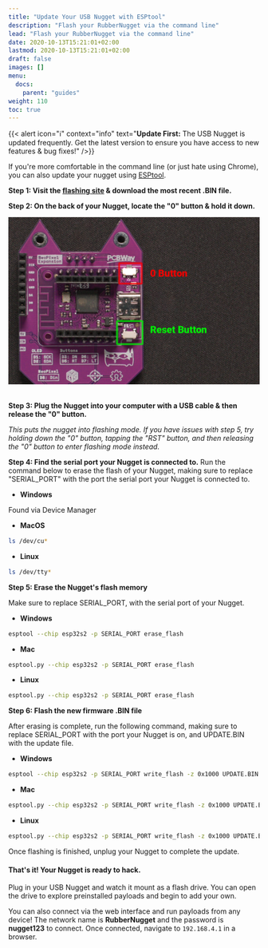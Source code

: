 ```yaml
---
title: "Update Your USB Nugget with ESPtool"
description: "Flash your RubberNugget via the command line"
lead: "Flash your RubberNugget via the command line"
date: 2020-10-13T15:21:01+02:00
lastmod: 2020-10-13T15:21:01+02:00
draft: false
images: []
menu:
  docs:
    parent: "guides"
weight: 110
toc: true
---
```

{{< alert icon="ℹ️" context="info" text="<b>Update First:</b> The USB Nugget is updated frequently. Get the latest version to ensure you have access to new features & bug fixes!" />}}

If you're more comfortable in the command line (or just hate using Chrome), you can also update your nugget using [ESPtool](https://github.com/espressif/esptool).

**Step 1: Visit the [flashing site](https://nugget.dev/) & download the most recent .BIN file.**

**Step 2: On the back of your Nugget, locate the "0" button & hold it down.**

<img src="/images/RubberNugget-Back-Purple.png" title="Nugget Image"/>
<br /><br />

**Step 3: Plug the Nugget into your computer with a USB  cable & then release the "0" button.**

<em>This puts the nugget into flashing mode. 
If you have issues with step 5, try holding down the "0" button, tapping the "RST" button, and then releasing the "0" button to enter flashing mode instead.</em>

**Step 4: Find the serial port your Nugget is connected to.**
Run the command below to erase the flash of your Nugget, making sure to replace "SERIAL_PORT" with the port the serial port your Nugget is connected to. 

- **Windows**

Found via Device Manager

- **MacOS**
```bash
ls /dev/cu*
```
- **Linux**
```bash
ls /dev/tty*
```

**Step 5: Erase the Nugget's flash memory**

Make sure to replace SERIAL_PORT, with the serial port of your Nugget.

- **Windows**
```bash
esptool --chip esp32s2 -p SERIAL_PORT erase_flash
```
- **Mac**
```bash
esptool.py --chip esp32s2 -p SERIAL_PORT erase_flash
```
- **Linux**
```bash
esptool.py --chip esp32s2 -p SERIAL_PORT erase_flash
```

**Step 6: Flash the new firmware .BIN file**

After erasing is complete, run the following command, making sure to replace SERIAL_PORT with the port your Nugget is on, and UPDATE.BIN with the update file.

- **Windows**
```bash
esptool --chip esp32s2 -p SERIAL_PORT write_flash -z 0x1000 UPDATE.BIN
```
- **Mac**
```bash
esptool.py --chip esp32s2 -p SERIAL_PORT write_flash -z 0x1000 UPDATE.BIN
```
- **Linux**
```bash
esptool.py --chip esp32s2 -p SERIAL_PORT write_flash -z 0x1000 UPDATE.BIN
```

Once flashing is finished, unplug your Nugget to complete the update.

#### That's it! Your Nugget is ready to hack.

Plug in your USB Nugget and watch it mount as a flash drive. You can open the drive to explore preinstalled payloads and begin to add your own.

You can also connect via the web interface and run payloads from any device! The network name is **RubberNugget** and the password is **nugget123** to connect. Once connected, navigate to `192.168.4.1` in a browser.